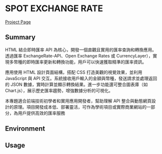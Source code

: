 # SPOT EXCHANGE RATE
[Project Page](https://dennishsu716.github.io/project6.github.io/project5/project5.html)
## Summary
HTML 結合即時匯率 API 為核心，開發一個直觀且實用的匯率查詢和轉換應用。透過匯率 ExchangeRate-API、Open Exchange Rates 或 CurrencyLayer），實現多幣種的即時匯率更新和轉換功能，用戶可以快速獲取精準的匯率資訊。

應用使用 HTML 設計頁面結構，搭配 CSS 打造美觀的視覺效果，並利用 JavaScript 與 API 交互。系統接收用戶輸入的金額與幣種，發送請求並處理返回的 JSON 數據，實時計算並顯示轉換結果。進一步功能還可整合圖表庫（如 Chart.js），展示歷史匯率趨勢，增強數據分析的可視化。

本專題適合前端技術初學者和實用應用開發者，幫助理解 API 整合與動態網頁設計的原理。項目開發成本低、部署靈活，可作為學術項目或實際商業網站的一部分，為用戶提供高效的匯率服務
## Environment

## Usage
